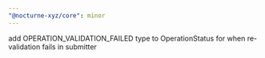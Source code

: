 ```yaml
---
"@nocturne-xyz/core": minor
---
```


add OPERATION_VALIDATION_FAILED type to OperationStatus for when re-validation fails in submitter
